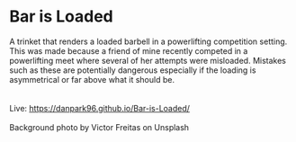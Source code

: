 # Bar is Loaded
A trinket that renders a loaded barbell in a powerlifting competition setting.  This was made because a friend of mine recently competed in a powerlifting meet where several of her attempts were misloaded.  Mistakes such as these are potentially dangerous especially if the loading is asymmetrical or far above what it should be.  
<br>
<br>Live: https://danpark96.github.io/Bar-is-Loaded/
<br>
<br>
Background photo by Victor Freitas on Unsplash